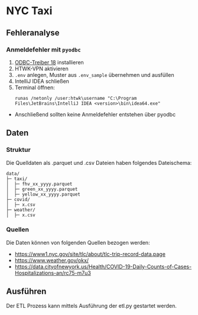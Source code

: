 # NYC Taxi

## Fehleranalyse

### Anmeldefehler mit `pyodbc`

1. [ODBC-Treiber 18](https://learn.microsoft.com/de-de/sql/connect/odbc/download-odbc-driver-for-sql-server?view=sql-server-ver16) installieren
2. HTWK-VPN aktivieren
3. `.env` anlegen, Muster aus `.env_sample` übernehmen und ausfüllen
4. IntelliJ IDEA schließen
5. Terminal öffnen:
    ```shell
    runas /netonly /user:htwk\username "C:\Program Files\JetBrains\IntelliJ IDEA <version>\bin\idea64.exe"
    ```
- Anschließend sollten keine Anmeldefehler entstehen über pyodbc

## Daten

### Struktur

Die Quelldaten als .parquet und .csv Dateien haben folgendes Dateischema:

```
data/
├─ taxi/
│  ├─ fhv_xx_yyyy.parquet
│  ├─ green_xx_yyyy.parquet
│  ├─ yellow_xx_yyyy.parquet
├─ covid/
│  ├─ x.csv
├─ weather/
│  ├─ x.csv
```
### Quellen

Die Daten können von folgenden Quellen bezogen werden:
- https://www1.nyc.gov/site/tlc/about/tlc-trip-record-data.page
- https://www.weather.gov/okx/
- https://data.cityofnewyork.us/Health/COVID-19-Daily-Counts-of-Cases-Hospitalizations-an/rc75-m7u3

## Ausführen

Der ETL Prozess kann mittels Ausführung der etl.py gestartet werden.


